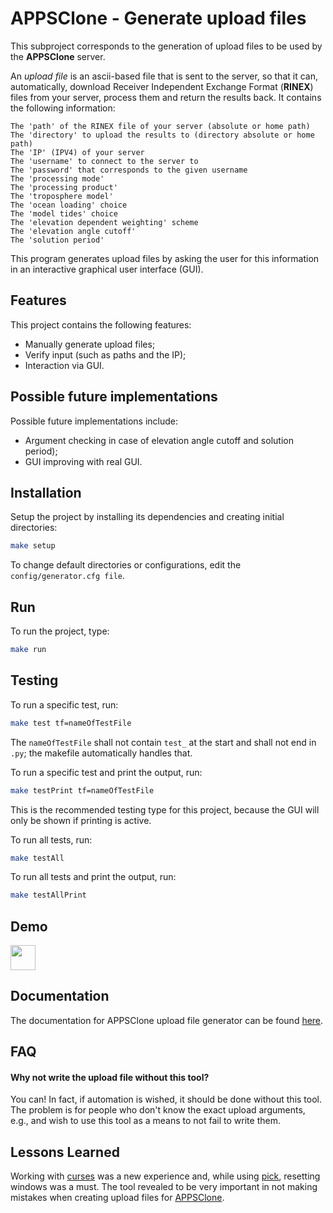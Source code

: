 # APPSClone - Generate upload files

This subproject corresponds to the generation of upload files to be used by the **APPSClone** server.

An *upload file* is an ascii-based file that is sent to the server, so that it can, automatically, download Receiver Independent Exchange Format (**RINEX**) files from your server, process them and return the results back. It contains the following information:

```
The 'path' of the RINEX file of your server (absolute or home path)
The 'directory' to upload the results to (directory absolute or home path)
The 'IP' (IPV4) of your server
The 'username' to connect to the server to
The 'password' that corresponds to the given username
The 'processing mode'
The 'processing product'
The 'troposphere model'
The 'ocean loading' choice
The 'model tides' choice
The 'elevation dependent weighting' scheme
The 'elevation angle cutoff'
The 'solution period'
```

This program generates upload files by asking the user for this information in an interactive graphical user interface (GUI).
## Features

This project contains the following features:

* Manually generate upload files;
* Verify input (such as paths and the IP);
* Interaction via GUI.

## Possible future implementations

Possible future implementations include:

* Argument checking in case of elevation angle cutoff and solution period);
* GUI improving with real GUI.
## Installation

Setup the project by installing its dependencies and creating initial directories:

```bash
make setup
```

To change default directories or configurations, edit the `config/generator.cfg file`.
    
## Run

To run the project, type:

```bash
make run
```


## Testing

To run a specific test, run:

```bash
make test tf=nameOfTestFile
```

The `nameOfTestFile` shall not contain `test_` at the start and shall not end in `.py`; the makefile automatically handles that.


To run a specific test and print the output, run:

```bash
make testPrint tf=nameOfTestFile
```

This is the recommended testing type for this project, because the GUI will only be shown if printing is active.

To run all tests, run:

```bash
make testAll
```

To run all tests and print the output, run:
```bash
make testAllPrint
```
## Demo

<img src="[https://media.giphy.com/media/vFKqnCdLPNOKc/giphy.gif](https://user-images.githubusercontent.com/61360702/177223351-5778b7ad-9336-4bf5-8fe6-5b03f3999a0a.gif)" width="40" height="40" />


## Documentation

The documentation for APPSClone upload file generator can be found [here](https://github.com/DuarteArribas/APPSClone/tree/main/development/APPSClone_UploadFileGenerator/docs).


## FAQ

#### Why not write the upload file without this tool?

You can! In fact, if automation is wished, it should be done without this tool. The problem is for people who don't know the exact upload arguments, e.g., and wish to use this tool as a means to not fail to write them.

## Lessons Learned

Working with [curses](https://docs.python.org/3/howto/curses.html) was a new experience and, while using [pick](https://pypi.org/project/pick/), resetting windows was a must. The tool revealed to be very important in not making mistakes when creating upload files for [APPSClone](https://github.com/DuarteArribas/APPSClone).
